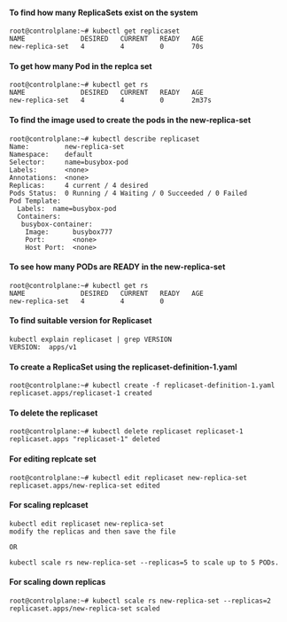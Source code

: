 #### To find how many ReplicaSets exist on the system

```
root@controlplane:~# kubectl get replicaset
NAME              DESIRED   CURRENT   READY   AGE
new-replica-set   4         4         0       70s
```

#### To get how many Pod in the replca set

```
root@controlplane:~# kubectl get rs
NAME              DESIRED   CURRENT   READY   AGE
new-replica-set   4         4         0       2m37s
```

#### To find the image used to create the pods in the new-replica-set

```
root@controlplane:~# kubectl describe replicaset
Name:         new-replica-set
Namespace:    default
Selector:     name=busybox-pod
Labels:       <none>
Annotations:  <none>
Replicas:     4 current / 4 desired
Pods Status:  0 Running / 4 Waiting / 0 Succeeded / 0 Failed
Pod Template:
  Labels:  name=busybox-pod
  Containers:
   busybox-container:
    Image:      busybox777
    Port:       <none>
    Host Port:  <none>
```

#### To see how many PODs are READY in the new-replica-set

```
root@controlplane:~# kubectl get rs
NAME              DESIRED   CURRENT   READY   AGE
new-replica-set   4         4         0   
```
#### To find suitable version for Replicaset

```
kubectl explain replicaset | grep VERSION
VERSION:  apps/v1
```

#### To create a ReplicaSet using the replicaset-definition-1.yaml

```
root@controlplane:~# kubectl create -f replicaset-definition-1.yaml
replicaset.apps/replicaset-1 created
```

#### To delete the replicaset

```
root@controlplane:~# kubectl delete replicaset replicaset-1
replicaset.apps "replicaset-1" deleted
```

#### For editing replcate set

```
root@controlplane:~# kubectl edit replicaset new-replica-set
replicaset.apps/new-replica-set edited
```

#### For scaling replcaset 

```
kubectl edit replicaset new-replica-set
modify the replicas and then save the file

OR

kubectl scale rs new-replica-set --replicas=5 to scale up to 5 PODs.
```
#### For scaling down replicas 

```
root@controlplane:~# kubectl scale rs new-replica-set --replicas=2
replicaset.apps/new-replica-set scaled
```



